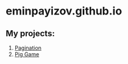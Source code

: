 # eminpayizov.github.io


## My projects:

1. [Pagination](/Pagination "Пагинация с функциями сортировки по столбцам, поиском по всему массиву данных, и затем сортировкой среди найденных")  
2. [Pig Game](/Pig%20Game "Простенькая игра с использованием JavaScript")
